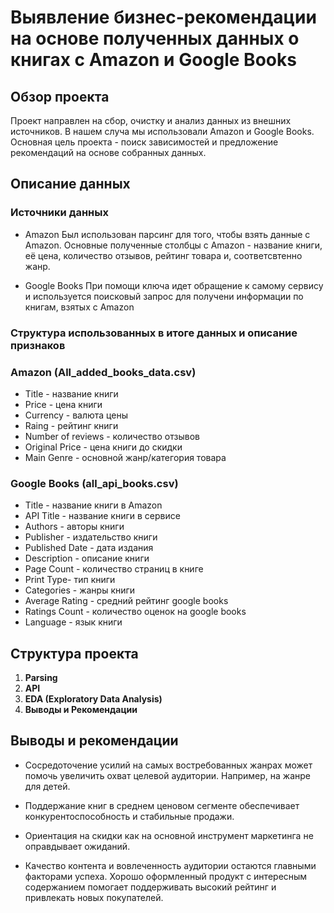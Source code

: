 # Выявление бизнес-рекомендации на основе полученных данных о книгах с Amazon и Google Books


## Обзор проекта

Проект направлен на сбор, очистку и анализ данных из внешних источников. В нашем случа мы использовали Amazon и Google Books. Основная цель проекта - поиск зависимостей и предложение рекомендаций на основе собранных данных.

## Описание данных

### Источники данных

- Amazon
Был использован парсинг для того, чтобы взять данные с Amazon. Основные полученные столбцы с Amazon - название книги, её цена, количество отзывов, рейтинг товара и, соответсвтенно жанр.

- Google Books
При помощи ключа идет обращение к самому сервису и используется поисковый запрос для получени информации по книгам, взятых с Amazon

### Структура использованных в итоге данных и описание признаков

### Amazon (All_added_books_data.csv)

- Title - название книги
- Price - цена книги
- Currency - валюта цены
- Raing - рейтинг книги 
- Number of reviews - количество отзывов
- Original Price - цена книги до скидки
- Main Genre - основной жанр/категория товара

### Google Books (all_api_books.csv)

- Title - название книги в Amazon
- API Title - название книги в сервисе
- Authors - авторы книги
- Publisher - издательство книги
- Published Date - дата издания
- Description - описание книги
- Page Count - количество страниц в книге
- Print Type- тип книги
- Categories - жанры книги
- Average Rating - средний рейтинг google books
- Ratings Count - количество оценок на google books
- Language - язык книги


## Структура проекта

1. **Parsing**
2. **API**
3. **EDA (Exploratory Data Analysis)**
4. **Выводы и Рекомендации**


## Выводы и рекомендации
- Сосредоточение усилий на самых востребованных жанрах может помочь увеличить охват целевой аудитории. Например, на жанре для детей.
 
- Поддержание книг в среднем ценовом сегменте обеспечивает конкурентоспособность и стабильные продажи.

- Ориентация на скидки как на основной инструмент маркетинга не оправдывает ожиданий.

- Качество контента и вовлеченность аудитории остаются главными факторами успеха. Хорошо оформленный продукт с интересным содержанием помогает поддерживать высокий рейтинг и привлекать новых покупателей.
